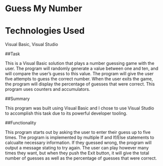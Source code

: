 # Guess My Number

# Technologies Used

Visual Basic, Visual Studio

##Task

This is a Visual Basic solution that plays a number guessing game with the user. The program will randomly generate a value between one and ten, and will compare the user’s guess to this value. The program will give the user five attempts to guess the correct number. When the user exits the game, the program will display the percentage of guesses that were correct. This program uses counters and accumulators.

##Summary

This program was built using Visual Basic and I chose to use Visual Studio to accomplish this task due to its powerful developer tooling.

##Functionality

This program starts out by asking the user to enter their guess up to five times. The program is implemented by multiple If and If/Else statements to calcualte necessary information. If they guessed wrong, the program will output a message stating to try again. The user can play however many times they want, but when they push the Exit button, it will give the total number of guesses as well as the percentage of guesses that were correct. 



